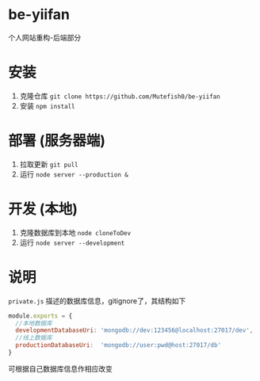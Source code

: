 # be-yiifan
个人网站重构-后端部分

# 安装
  1. 克隆仓库 `git clone https://github.com/Mutefish0/be-yiifan`
  2. 安装 `npm install`

# 部署 (服务器端)
  1. 拉取更新 `git pull`
  2. 运行 `node server --production &`

# 开发 (本地)
  1. 克隆数据库到本地 `node cloneToDev`
  2. 运行 `node server --development`

# 说明
  `private.js` 描述的数据库信息，gitignore了，其结构如下
  ```js
  module.exports = {
    //本地数据库
    developmentDatabaseUri: 'mongodb://dev:123456@localhost:27017/dev',
    //线上数据库
    productionDatabaseUri:  'mongodb://user:pwd@host:27017/db'
  }
  ```
  可根据自己数据库信息作相应改变
